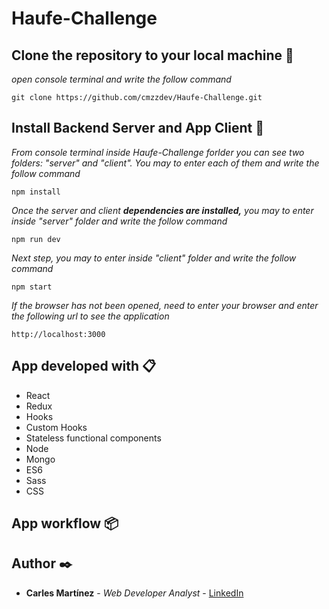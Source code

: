 # Haufe-Challenge

## Clone the repository to your local machine 📖

_open console terminal and write the follow command_

```
git clone https://github.com/cmzzdev/Haufe-Challenge.git
```

## Install Backend Server and App Client 🚀

_From console terminal inside Haufe-Challenge forlder you can see two folders: "server" and "client". You may to enter each of them and write the follow command_

```
npm install
```

_Once the server and client **dependencies are installed,** you may to enter inside "server" folder and write the follow command_

```
npm run dev
```

_Next step, you may to enter inside "client" folder and write the follow command_

```
npm start
```

_If the browser has not been opened, need to enter your browser and enter the following url to see the application_

```
http://localhost:3000
```

## App developed with 📋
* React
* Redux
* Hooks
* Custom Hooks
* Stateless functional components
* Node
* Mongo
* ES6
* Sass
* CSS

## App workflow 📦



## Author ✒️

* **Carles Martínez** - *Web Developer Analyst* - [LinkedIn](https://www.linkedin.com/in/carles-martinez/)

